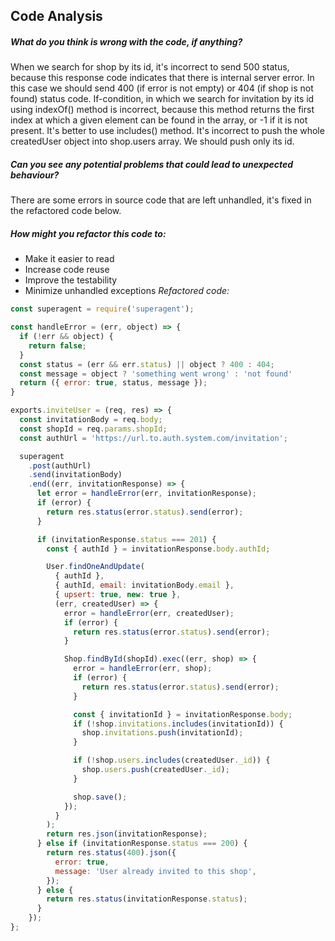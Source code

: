 ## Code Analysis

##### What  do  you  think  is  wrong  with  the  code,  if  anything?
When we search for shop by its id, it's incorrect to send 500 status, because this response code indicates that there is internal server error. In this case we should send 400 (if error is not empty) or 404 (if shop is not found) status code.
If-condition, in which we search for invitation by its id using indexOf() method is incorrect, because this method returns the first index at which a given element can be found in the array, or -1 if it is not present. It's better to use includes() method.
It's incorrect to push the whole createdUser object into shop.users array. We should push only its id.
##### Can  you  see  any  potential  problems  that  could  lead  to  unexpected  behaviour?
There are some errors in source code that are left unhandled, it's fixed in the refactored code below.
##### How  might  you  refactor  this  code  to:
* Make  it  easier  to  read
* Increase  code  reuse
* Improve  the  testability
* Minimize  unhandled  exceptions
*Refactored code:*
```javascript
const superagent = require('superagent');

const handleError = (err, object) => {
  if (!err && object) {
    return false;
  }
  const status = (err && err.status) || object ? 400 : 404;
  const message = object ? 'something went wrong' : 'not found'
  return ({ error: true, status, message });
}

exports.inviteUser = (req, res) => {
  const invitationBody = req.body;
  const shopId = req.params.shopId;
  const authUrl = 'https://url.to.auth.system.com/invitation';

  superagent
    .post(authUrl)
    .send(invitationBody)
    .end((err, invitationResponse) => {
      let error = handleError(err, invitationResponse);
      if (error) {
        return res.status(error.status).send(error);
      }

      if (invitationResponse.status === 201) {
        const { authId } = invitationResponse.body.authId;

        User.findOneAndUpdate(
          { authId },
          { authId, email: invitationBody.email },
          { upsert: true, new: true },
          (err, createdUser) => {
            error = handleError(err, createdUser);
            if (error) {
              return res.status(error.status).send(error);
            }

            Shop.findById(shopId).exec((err, shop) => {
              error = handleError(err, shop);
              if (error) {
                return res.status(error.status).send(error);
              }

              const { invitationId } = invitationResponse.body;
              if (!shop.invitations.includes(invitationId)) {
                shop.invitations.push(invitationId);
              }

              if (!shop.users.includes(createdUser._id)) {
                shop.users.push(createdUser._id);
              }

              shop.save();
            });
          }
        );
        return res.json(invitationResponse);
      } else if (invitationResponse.status === 200) {
        return res.status(400).json({
          error: true,
          message: 'User already invited to this shop',
        });
      } else {
        return res.status(invitationResponse.status);
      }
    });
};

```
